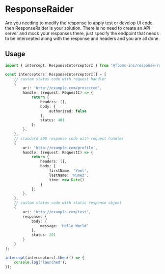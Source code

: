 # ResponseRaider

Are you needing to modify the response to apply test or develop UI code, then ResponseRaider is your solution. There is no need to create an API server and mock your responses there, just specify the endpoint that needs to be intercepted along with the response and headers and you are all done.

## Usage

```typescript
import { intercept, ResponseInterceptorI } from '@floms-inc/response-raider';

const interceptors: ResponseInterceptorI[] = [
    // custom status code with request handler
    {
        uri: 'http://example.com/protected',
        handle: (request: RequestI) => {
            return {
                headers: [],
                body: {
                    authorized: false
                },
                status: 401
            };
        },
    },
    // standard 200 response code with request handler
    {
        uri: 'http://example.com/profile',
        handle: (request: RequestI) => {
            return {
                headers: [],
                body: {
                    firstName: 'Yoel',
                    lastName: 'Nunez',
                    time: new Date()
                }
            };
        },
    },
    // custom status code with static response object
    {
        uri: 'http://example.com/test',
        response: {
            body: {
                message: 'Hello World'
            },
            status: 201
        }
    }
];

intercept(interceptors).then(() => {
    console.log('launched');
});
```


